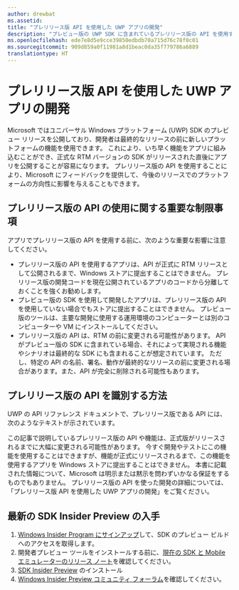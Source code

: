 ```yaml
---
author: drewbat
ms.assetid: 
title: "プレリリース版 API を使用した UWP アプリの開発"
description: "プレビュー版の UWP SDK に含まれているプレリリース版の API を使用する場合の利点と注意事項について説明します。"
ms.openlocfilehash: ede7e8d5e9cce39850edbdb70a715d76c78f0c01
ms.sourcegitcommit: 909d859a0f11981a8d1beac0da35f779786a6889
translationtype: HT
---
```

# <a name="developing-uwp-apps-with-pre-release-apis"></a>プレリリース版 API を使用した UWP アプリの開発

Microsoft ではユニバーサル Windows プラットフォーム (UWP) SDK のプレビュー リリースを公開しており、開発者は最終的なリリースの前に新しいプラットフォームの機能を使用できます。 これにより、いち早く機能をアプリに組み込むことができ、正式な RTM バージョンの SDK がリリースされた直後にアプリを公開することが容易になります。 プレリリース版の API を使用することにより、Microsoft にフィードバックを提供して、今後のリリースでのプラットフォームの方向性に影響を与えることもできます。

## <a name="important-limitations-on-the-use-of-pre-release-apis"></a>プレリリース版の API の使用に関する重要な制限事項
アプリでプレリリース版の API を使用する前に、次のような重要な影響に注意してください。 
* プレリリース版の API を使用するアプリは、API が正式に RTM リリースとして公開されるまで、Windows ストアに提出することはできません。 プレリリース版の開発コードを現在公開されているアプリのコードから分離しておくことを強くお勧めします。 
* プレビュー版の SDK を使用して開発したアプリは、プレリリース版の API を使用していない場合でもストアに提出することはできません。 プレビュー版のツールは、主要な開発に使用する運用環境のコンピューターとは別のコンピューターや VM にインストールしてください。 
* プレリリース版の API は、RTM の前に変更される可能性があります。 API がプレビュー版の SDK に含まれている場合、それによって実現される機能やシナリオは最終的な SDK にも含まれることが想定されています。 ただし、特定の API の名前、署名、動作が最終的なリリースの前に変更される場合があります。また、API が完全に削除される可能性もあります。 

## <a name="how-to-identify-a-prerelease-api"></a>プレリリース版の API を識別する方法 
UWP の API リファレンス ドキュメントで、プレリリース版である API には、次のようなテキストが示されています。 

この記事で説明しているプレリリース版の API や機能は、正式版がリリースされるまでに大幅に変更される可能性があります。 今すぐ開発やテストにこの機能を使用することはできますが、機能が正式にリリースされるまで、この機能を使用するアプリを Windows ストアに提出することはできません。 本書に記載された情報について、Microsoft は明示または黙示を問わずいかなる保証をするものでもありません。 プレリリース版の API を使った開発の詳細については、「プレリリース版 API を使用した UWP アプリの開発」をご覧ください。 

## <a name="get-the-latest-sdk-insider-preview"></a>最新の SDK Insider Preview の入手 
1. [Windows Insider Program にサインアップ](https://insider.windows.com/)して、SDK のプレビュー ビルドへのアクセスを取得します。 
3. 開発者プレビュー ツールをインストールする前に、[現在の SDK と Mobile エミュレーターのリリース ノート](http://go.microsoft.com/fwlink/?LinkId=829180)を確認してください。
4. [SDK Insider Preview](https://www.microsoft.com/en-us/software-download/windowsinsiderpreviewSDK) のインストール
5. [Windows Insider Preview コミュニティ フォーラム](http://go.microsoft.com/fwlink/p/?LinkId=507620)を確認してください。
